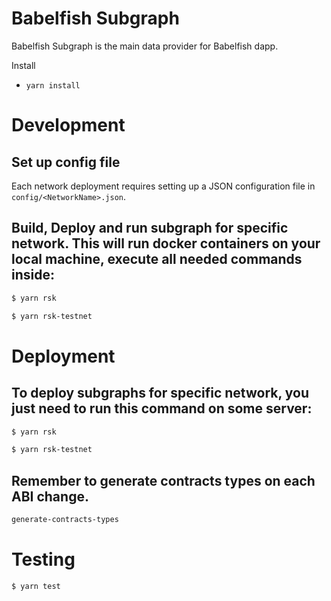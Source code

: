 # Babelfish Subgraph

Babelfish Subgraph is the main data provider for Babelfish dapp.

Install

- `yarn install`

# Development

## Set up config file

Each network deployment requires setting up a JSON configuration file in `config/<NetworkName>.json`.

## Build, Deploy and run subgraph for specific network. This will run docker containers on your local machine, execute all needed commands inside:

```bash
$ yarn rsk
```

```bash
$ yarn rsk-testnet
```

# Deployment

## To deploy subgraphs for specific network, you just need to run this command on some server:

```bash
$ yarn rsk
```

```bash
$ yarn rsk-testnet
```

## Remember to generate contracts types on each ABI change.

```bash
generate-contracts-types
```

# Testing

```bash
$ yarn test
```
